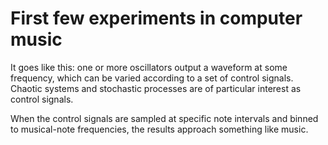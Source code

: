 # First few experiments in computer music

It goes like this: one or more oscillators output a waveform at some frequency, which can be varied according to a set of control signals.
Chaotic systems and stochastic processes are of particular interest as control signals.

<!---
* Simulated Brownian motion modulating frequency of the oscillator.
<iframe width="100%" height="300" scrolling="no" frameborder="no" allow="autoplay" src="https://w.soundcloud.com/player/?url=https%3A//api.soundcloud.com/tracks/385853777&color=%23ff5500&auto_play=false&hide_related=false&show_comments=true&show_user=true&show_reposts=false&show_teaser=true&visual=true"></iframe><div style="font-size: 10px; color: #cccccc;line-break: anywhere;word-break: normal;overflow: hidden;white-space: nowrap;text-overflow: ellipsis; font-family: Interstate,Lucida Grande,Lucida Sans Unicode,Lucida Sans,Garuda,Verdana,Tahoma,sans-serif;font-weight: 100;"><a href="https://soundcloud.com/feedbackfeedingback" title="feedbackfeedingback" target="_blank" style="color: #cccccc; text-decoration: none;">feedbackfeedingback</a> · <a href="https://soundcloud.com/feedbackfeedingback/brownian-vco" title="Brownian VCO" target="_blank" style="color: #cccccc; text-decoration: none;">Brownian VCO</a></div>

* Simulated Lorenz system, each state variable modulating the frequency of its own oscillator.
<!-- lorenz VCO -->
<!---
<iframe width="100%" height="300" scrolling="no" frameborder="no" allow="autoplay" src="https://w.soundcloud.com/player/?url=https%3A//api.soundcloud.com/tracks/385851026&color=%23ff5500&auto_play=false&hide_related=false&show_comments=true&show_user=true&show_reposts=false&show_teaser=true&visual=true"></iframe><div style="font-size: 10px; color: #cccccc;line-break: anywhere;word-break: normal;overflow: hidden;white-space: nowrap;text-overflow: ellipsis; font-family: Interstate,Lucida Grande,Lucida Sans Unicode,Lucida Sans,Garuda,Verdana,Tahoma,sans-serif;font-weight: 100;"><a href="https://soundcloud.com/feedbackfeedingback" title="feedbackfeedingback" target="_blank" style="color: #cccccc; text-decoration: none;">feedbackfeedingback</a> · <a href="https://soundcloud.com/feedbackfeedingback/lorenz-vco" title="lorenz VCO" target="_blank" style="color: #cccccc; text-decoration: none;">lorenz VCO</a></div>
--->

When the control signals are sampled at specific note intervals and binned to musical-note frequencies,
the results approach something like music.
<!---
* Simulated Lorenz system in C mixolydian.

<iframe width="100%" height="300" scrolling="no" frameborder="no" allow="autoplay" src="https://w.soundcloud.com/player/?url=https%3A//api.soundcloud.com/tracks/385852793&color=%23ff5500&auto_play=false&hide_related=false&show_comments=true&show_user=true&show_reposts=false&show_teaser=true&visual=true"></iframe><div style="font-size: 10px; color: #cccccc;line-break: anywhere;word-break: normal;overflow: hidden;white-space: nowrap;text-overflow: ellipsis; font-family: Interstate,Lucida Grande,Lucida Sans Unicode,Lucida Sans,Garuda,Verdana,Tahoma,sans-serif;font-weight: 100;"><a href="https://soundcloud.com/feedbackfeedingback" title="feedbackfeedingback" target="_blank" style="color: #cccccc; text-decoration: none;">feedbackfeedingback</a> · <a href="https://soundcloud.com/feedbackfeedingback/lorenz-mixolydian" title="lorenz melodies" target="_blank" style="color: #cccccc; text-decoration: none;">lorenz melodies</a></div>
--->
<!---
<iframe width="100%" height="300" scrolling="no" frameborder="no" allow="autoplay" src="https://w.soundcloud.com/player/?url=https%3A//api.soundcloud.com/tracks/422284512&color=%23ff5500&auto_play=false&hide_related=false&show_comments=true&show_user=true&show_reposts=false&show_teaser=true&visual=true"></iframe><div style="font-size: 10px; color: #cccccc;line-break: anywhere;word-break: normal;overflow: hidden;white-space: nowrap;text-overflow: ellipsis; font-family: Interstate,Lucida Grande,Lucida Sans Unicode,Lucida Sans,Garuda,Verdana,Tahoma,sans-serif;font-weight: 100;"><a href="https://soundcloud.com/feedbackfeedingback" title="feedbackfeedingback" target="_blank" style="color: #cccccc; text-decoration: none;">feedbackfeedingback</a> · <a href="https://soundcloud.com/feedbackfeedingback/comp-lorenz-no022118" title="Comp Lorenz No.022118" target="_blank" style="color: #cccccc; text-decoration: none;">Comp Lorenz No.022118</a></div>
--->

<!---

* Simulation of several random walkers at different speeds, in C Pentatonic.
<iframe width="100%" height="300" scrolling="no" frameborder="no" allow="autoplay" src="https://w.soundcloud.com/player/?url=https%3A//api.soundcloud.com/tracks/425941197&color=%23ff5500&auto_play=false&hide_related=false&show_comments=true&show_user=true&show_reposts=false&show_teaser=true&visual=true"></iframe><div style="font-size: 10px; color: #cccccc;line-break: anywhere;word-break: normal;overflow: hidden;white-space: nowrap;text-overflow: ellipsis; font-family: Interstate,Lucida Grande,Lucida Sans Unicode,Lucida Sans,Garuda,Verdana,Tahoma,sans-serif;font-weight: 100;"><a href="https://soundcloud.com/feedbackfeedingback" title="feedbackfeedingback" target="_blank" style="color: #cccccc; text-decoration: none;">feedbackfeedingback</a> · <a href="https://soundcloud.com/feedbackfeedingback/random-walk-9" title="Random Walk #9" target="_blank" style="color: #cccccc; text-decoration: none;">Random Walk #9</a></div>

--->
